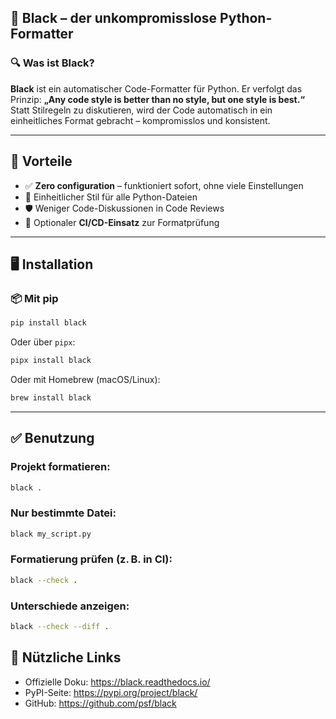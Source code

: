## 🎨 Black – der unkompromisslose Python-Formatter

### 🔍 Was ist Black?

**Black** ist ein automatischer Code-Formatter für Python. Er verfolgt das Prinzip: **„Any code style is better than no style, but one style is best.“**  
Statt Stilregeln zu diskutieren, wird der Code automatisch in ein einheitliches Format gebracht – kompromisslos und konsistent.

---

## 🚀 Vorteile

- ✅ **Zero configuration** – funktioniert sofort, ohne viele Einstellungen
- 🎯 Einheitlicher Stil für alle Python-Dateien
- 🛡 Weniger Code-Diskussionen in Code Reviews
- 🔁 Optionaler **CI/CD-Einsatz** zur Formatprüfung

---

## 🖥 Installation

### 📦 Mit pip

```bash
pip install black
```

Oder über `pipx`:

```bash
pipx install black
```

Oder mit Homebrew (macOS/Linux):

```bash
brew install black
```

---

## ✅ Benutzung

### Projekt formatieren:

```bash
black .
```

### Nur bestimmte Datei:

```bash
black my_script.py
```

### Formatierung prüfen (z. B. in CI):

```bash
black --check .
```

### Unterschiede anzeigen:

```bash
black --check --diff .
```

## 🔗 Nützliche Links

- Offizielle Doku: https://black.readthedocs.io/
- PyPI-Seite: https://pypi.org/project/black/
- GitHub: https://github.com/psf/black
